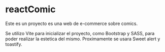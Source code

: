 # reactComic
Este es un proyecto es una web de e-commerce sobre comics.

Se utilizo Vite para inicializar el proyecto, como Bootstrap y SASS, para poder realizar la estetica del mismo. 
Proximamente se usara Sweet alert y toastify.

